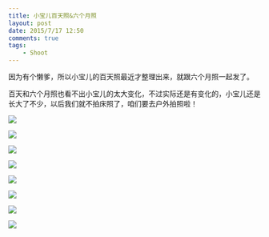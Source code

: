 ```yaml
---
title: 小宝儿百天照&六个月照
layout: post
date: 2015/7/17 12:50
comments: true
tags: 
    - Shoot
---
```

因为有个懒爹，所以小宝儿的百天照最近才整理出来，就跟六个月照一起发了。

百天和六个月照也看不出小宝儿的太大变化，不过实际还是有变化的，小宝儿还是长大了不少，以后我们就不拍床照了，咱们要去户外拍照啦！

![](http://p5f9oscjk.bkt.clouddn.com/FsIHbm1XkqlOm_V6Uu8urqsNvhfj)

![](http://p5f9oscjk.bkt.clouddn.com/FmGoRlLnl7dLjskUr7ZHi5hgBVN5)

![](http://p5f9oscjk.bkt.clouddn.com/FmY6M2gfhh0CdtrmuT51WrmJMbMw)

![](http://p5f9oscjk.bkt.clouddn.com/Fh4FOsf3iFRLGdect1ifX9bGjYDO)

![](http://p5f9oscjk.bkt.clouddn.com/Fp-_CTReVikkgqcOur32NkzkursI)

![](http://p5f9oscjk.bkt.clouddn.com/FpdWvS5w5mlH3mEz23Sr_e2qyXaI)

![](http://p5f9oscjk.bkt.clouddn.com/FkF-G-Juz33UMBiz3N5fF2YDh7eM)

![](http://p5f9oscjk.bkt.clouddn.com/FmHDm6veFj1fZt4cZe6xMfX2mcMF)